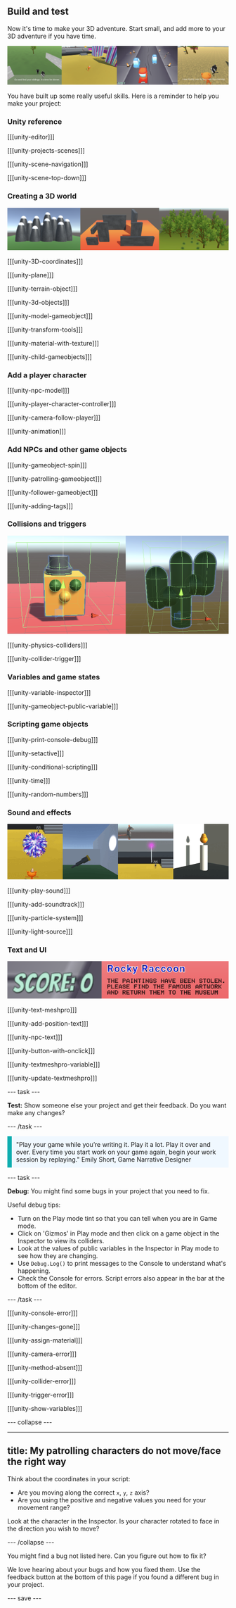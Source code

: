 ## Build and test

Now it's time to make your 3D adventure. Start small, and add more to your 3D adventure if you have time.

![A strip of four images showing different examples of 3D adventures.](images/examples-strip.png)

You have built up some really useful skills. Here is a reminder to help you make your project: 

### Unity reference

[[[unity-editor]]]

[[[unity-projects-scenes]]]

[[[unity-scene-navigation]]]

[[[unity-scene-top-down]]]


### Creating a 3D world

![A strip of images with scenery created from models and 3D shapes.](images/scenery.png)

[[[unity-3D-coordinates]]]

[[[unity-plane]]]

[[[unity-terrain-object]]]

[[[unity-3d-objects]]]

[[[unity-model-gameobject]]]

[[[unity-transform-tools]]]

[[[unity-material-with-texture]]]

[[[unity-child-gameobjects]]]


### Add a player character

[[[unity-npc-model]]]

[[[unity-player-character-controller]]]

[[[unity-camera-follow-player]]]

[[[unity-animation]]]


### Add NPCs and other game objects

[[[unity-gameobject-spin]]]

[[[unity-patrolling-gameobject]]]

[[[unity-follower-gameobject]]]

[[[unity-adding-tags]]]


### Collisions and triggers

![Two imagesin Scene view showing colliders on different 3D GameObjects.](images/colliders.png)

[[[unity-physics-colliders]]]

[[[unity-collider-trigger]]]

### Variables and game states

[[[unity-variable-inspector]]]

[[[unity-gameobject-public-variable]]]


### Scripting game objects

[[[unity-print-console-debug]]]

[[[unity-setactive]]]

[[[unity-conditional-scripting]]]

[[[unity-time]]]

[[[unity-random-numbers]]]


### Sound and effects

![A strip of images with firework particle effects and light source being used to highlight different areas of the Game view.](images/particles-light.gif)

[[[unity-play-sound]]]

[[[unity-add-soundtrack]]]

[[[unity-particle-system]]]

[[[unity-light-source]]]


### Text and UI

![A strip of images with text and buttons shown in the Game view.](images/text-buttons.png)

[[[unity-text-meshpro]]]

[[[unity-add-position-text]]]

[[[unity-npc-text]]]

[[[unity-button-with-onclick]]]

[[[unity-textmeshpro-variable]]]

[[[unity-update-textmeshpro]]]


--- task ---

**Test:** Show someone else your project and get their feedback. Do you want make any changes? 

--- /task ---

<p style="border-left: solid; border-width:10px; border-color: #0faeb0; background-color: aliceblue; padding: 10px;">"Play your game while you’re writing it. Play it a lot. Play it over and over. Every time you start work on your game again, begin your work session by replaying." Emily Short, Game Narrative Designer</p>

--- task ---

**Debug:** You might find some bugs in your project that you need to fix. 

Useful debug tips:
- Turn on the Play mode tint so that you can tell when you are in Game mode.
- Click on 'Gizmos' in Play mode and then click on a game object in the Inspector to view its colliders.
- Look at the values of public variables in the Inspector in Play mode to see how they are changing. 
- Use `Debug.Log()` to print messages to the Console to understand what's happening. 
- Check the Console for errors. Script errors also appear in the bar at the bottom of the editor. 

--- /task ---

[[[unity-console-error]]]

[[[unity-changes-gone]]]

[[[unity-assign-material]]]

[[[unity-camera-error]]]

[[[unity-method-absent]]]

[[[unity-collider-error]]]

[[[unity-trigger-error]]]

[[[unity-show-variables]]]

--- collapse ---

---
title: My patrolling characters do not move/face the right way
---

Think about the coordinates in your script: 
+ Are you moving along the correct `x`, `y`, `z` axis? 
+ Are you using the positive and negative values you need for your movement range?

Look at the character in the Inspector. Is your character rotated to face in the direction you wish to move?  

--- /collapse ---

You might find a bug not listed here. Can you figure out how to fix it?

We love hearing about your bugs and how you fixed them. Use the feedback button at the bottom of this page if you found a different bug in your project.

--- save ---
